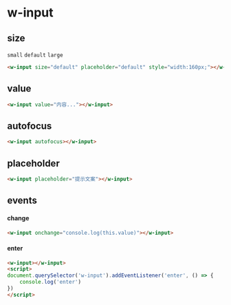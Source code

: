 # w-input

## size
`small` `default` `large`

<w-input size="small" placeholder="small" style="width:160px;"></w-input>
<w-input size="default" placeholder="default" style="width:160px;"></w-input>
<w-input size="large" placeholder="large" style="width:160px;"></w-input>

```html
<w-input size="default" placeholder="default" style="width:160px;"></w-input>
```

## value

<w-input value="内容..."></w-input>

```html
<w-input value="内容..."></w-input>
```

## autofocus

<w-input autofocus></w-input>

```html
<w-input autofocus></w-input>
```

## placeholder

<w-input placeholder="提示文案"></w-input>

```html
<w-input placeholder="提示文案"></w-input>
```

## events

#### change

<w-input onchange="console.log(this.value)"></w-input>

```html
<w-input onchange="console.log(this.value)"></w-input>
```

#### enter

```html
<w-input></w-input>
<script>
document.querySelector('w-input').addEventListener('enter', () => {
    console.log('enter')
})
</script>
```
